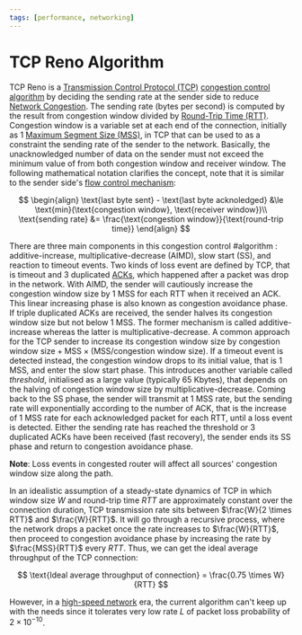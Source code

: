 ```yaml
---
tags: [performance, networking]
---
```


# TCP Reno Algorithm

TCP Reno is a [Transmission Control Protocol (TCP)](202206151232.md)
[congestion control algorithm](202304261438.md) by deciding the sending rate at
the sender side to reduce [Network Congestion](202209302043.md). The sending
rate (bytes per second) is computed by the result from congestion window divided
by [Round-Trip Time (RTT)](202303292133.md). Congestion window is a variable set
at each end of the connection, initially as 1 [Maximum Segment Size (MSS)](202303282019.md),
in TCP that can be used to as a constraint the sending rate of the sender to the
network. Basically, the unacknowledged number of data on the sender must not
exceed the minimum value of from both congestion window and receiver window. The
following mathematical notation clarifies the concept, note that it is similar
to the sender side's [flow control mechanism](202304231611.md):

$$
\begin{align}
\text{last byte sent} - \text{last byte acknoledged} &\le
\text{min}(\text{congestion window}, \text{receiver window})\\ \text{sending
rate} &= \frac{\text{congestion window}}{\text{round-trip time}} \end{align}
$$

There are three main components in this congestion control #algorithm :
additive-increase, multiplicative-decrease (AIMD), slow start (SS), and reaction
to timeout events. Two kinds of loss event are defined by TCP, that is timeout
and 3 duplicated [ACKs](202303141902.md), which happened after a packet was drop
in the network. With AIMD, the sender will cautiously increase the congestion
window size by 1 MSS for each RTT when it received an ACK. This linear
increasing phase is also known as congestion avoidance phase. If triple
duplicated ACKs are received, the sender halves its congestion window size but
not below 1 MSS. The former mechanism is called additive-increase whereas the
latter is multiplicative-decrease. A common approach for the TCP sender to
increase its congestion window size by $\text{congestion window size} +
\text{MSS} \times (\text{MSS}/\text{congestion window size})$. If a timeout
event is detected instead, the congestion window drops to its initial value,
that is 1 MSS, and enter the slow start phase. This introduces another variable
called *threshold*, initialised as a large value (typically 65 Kbytes), that
depends on the halving of congestion window size by multiplicative-decrease.
Coming back to the SS phase, the sender will transmit at 1 MSS rate, but the
sending rate will exponentially according to the number of ACK, that is the
increase of 1 MSS rate for each acknowledged packet for each RTT, until a loss
event is detected. Either the sending rate has reached the threshold or 3
duplicated ACKs have been received (fast recovery), the sender ends its SS phase
and return to congestion avoidance phase.

**Note**: Loss events in congested router will affect all sources' congestion
window size along the path.

In an idealistic assumption of a steady-state dynamics of TCP in which window
size $W$ and round-trip time $RTT$ are approximately constant over the
connection duration, TCP transmission rate sits between $\frac{W}{2 \times RTT}$
and $\frac{W}{RTT}$. It will go through a recursive process, where the network
drops a packet once the rate increases to $\frac{W}{RTT}$, then proceed to
congestion avoidance phase by increasing the rate by $\frac{MSS}{RTT}$ every
$RTT$. Thus, we can get the ideal average throughput of the TCP connection:

$$
\text{Ideal average throughput of connection} = \frac{0.75 \times W}{RTT}
$$

However, in a [high-speed network](202303201846.md) era, the current algorithm
can't keep up with the needs since it tolerates very low rate $L$ of packet loss
probability of $2 \times 10^{-10}$.
